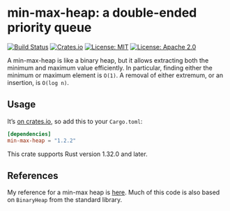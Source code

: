 # min-max-heap: a double-ended priority queue

[![Build Status](https://travis-ci.org/tov/min-max-heap-rs.svg?branch=master)](https://travis-ci.org/tov/min-max-heap-rs)
[![Crates.io](https://img.shields.io/crates/v/min-max-heap.svg?maxAge=2592000)](https://crates.io/crates/min-max-heap)
[![License: MIT](https://img.shields.io/badge/license-MIT-blue.svg)](LICENSE-MIT)
[![License: Apache 2.0](https://img.shields.io/badge/license-Apache_2.0-blue.svg)](LICENSE-APACHE)

A min-max-heap is like a binary heap, but it allows extracting both the
minimum and maximum value efficiently. In particular, finding either the
minimum or maximum element is `O(1)`. A removal of either extremum, or
an insertion, is `O(log n)`.

## Usage

It’s [on crates.io](https://crates.io/crates/min-max-heap), so add
this to your `Cargo.toml`:

```toml
[dependencies]
min-max-heap = "1.2.2"
```

This crate supports Rust version 1.32.0 and later.

## References

My reference for a min-max heap is
[here](http://cglab.ca/~morin/teaching/5408/refs/minmax.pdf). Much
of this code is also based on `BinaryHeap` from the standard
library.

